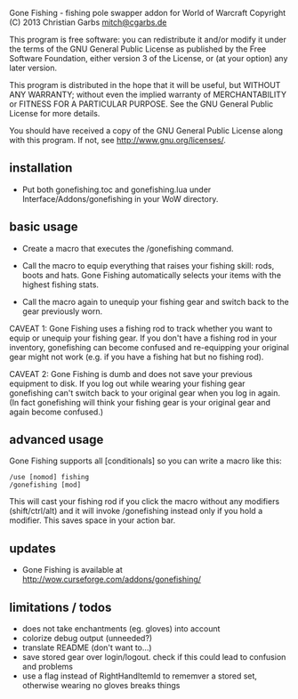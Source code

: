 Gone Fishing - fishing pole swapper addon for World of Warcraft
Copyright (C) 2013  Christian Garbs <mitch@cgarbs.de>
 
This program is free software: you can redistribute it and/or modify
it under the terms of the GNU General Public License as published by
the Free Software Foundation, either version 3 of the License, or
(at your option) any later version.

This program is distributed in the hope that it will be useful,
but WITHOUT ANY WARRANTY; without even the implied warranty of
MERCHANTABILITY or FITNESS FOR A PARTICULAR PURPOSE.  See the
GNU General Public License for more details.

You should have received a copy of the GNU General Public License
along with this program.  If not, see <http://www.gnu.org/licenses/>.


## installation

- Put both gonefishing.toc and gonefishing.lua under
  Interface/Addons/gonefishing in your WoW directory.


## basic usage

- Create a macro that executes the /gonefishing command.

- Call the macro to equip everything that raises your fishing
  skill:  rods, boots and hats.  Gone Fishing automatically
  selects your items with the highest fishing stats.
   
- Call the macro again to unequip your fishing gear and switch
  back to the gear previously worn.

CAVEAT 1: Gone Fishing uses a fishing rod to track whether you
          want to equip or unequip your fishing gear.  If you
          don't have a fishing rod in your inventory,
          gonefishing can become confused and re-equipping
          your original gear might not work (e.g. if you have
          a fishing hat but no fishing rod).

CAVEAT 2: Gone Fishing is dumb and does not save your previous
          equipment to disk.  If you log out while wearing
          your fishing gear gonefishing can't switch back to
          your original gear when you log in again.  (In fact
          gonefishing will think your fishing gear is your
          original gear and again become confused.)


## advanced usage

Gone Fishing supports all [conditionals] so you can write a
macro like this:

```
/use [nomod] fishing 
/gonefishing [mod]
```

This will cast your fishing rod if you click the macro
without any modifiers (shift/ctrl/alt) and it will invoke
/gonefishing instead only if you hold a modifier.
This saves space in your action bar.


## updates

- Gone Fishing is available at http://wow.curseforge.com/addons/gonefishing/


## limitations / todos

- does not take enchantments (eg. gloves) into account
- colorize debug output (unneeded?)
- translate README (don't want to...)
- save stored gear over login/logout.
  check if this could lead to confusion and problems
- use a flag instead of RightHandItemId to rememver a stored set,
  otherwise wearing no gloves breaks things
